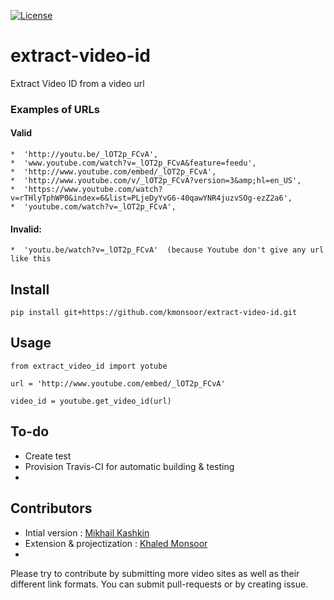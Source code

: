 [![License](https://img.shields.io/badge/license-MIT-blue.svg)](http://kmonsoor.mit-license.org/)

# extract-video-id
Extract Video ID from a video url

### Examples of URLs
####  Valid
    *  'http://youtu.be/_lOT2p_FCvA',
    *  'www.youtube.com/watch?v=_lOT2p_FCvA&feature=feedu',
    *  'http://www.youtube.com/embed/_lOT2p_FCvA',
    *  'http://www.youtube.com/v/_lOT2p_FCvA?version=3&amp;hl=en_US',
    *  'https://www.youtube.com/watch?v=rTHlyTphWP0&index=6&list=PLjeDyYvG6-40qawYNR4juzvSOg-ezZ2a6',
    *  'youtube.com/watch?v=_lOT2p_FCvA',
      
####  Invalid:
    *  'youtu.be/watch?v=_lOT2p_FCvA'  (because Youtube don't give any url like this
    
## Install
    
    pip install git+https://github.com/kmonsoor/extract-video-id.git

## Usage

    from extract_video_id import yotube
    
    url = 'http://www.youtube.com/embed/_lOT2p_FCvA'
    
    video_id = youtube.get_video_id(url)


## To-do

* Create test
* Provision Travis-CI for automatic building & testing
* 

## Contributors

 * Intial version :  [Mikhail Kashkin](http://stackoverflow.com/users/85739/mikhail-kashkin)
 * Extension & projectization : [Khaled Monsoor](http://github.com/kmonsoor)
 * 

Please try to contribute by submitting more video sites as well as their different link formats. You can submit pull-requests or by creating issue.
